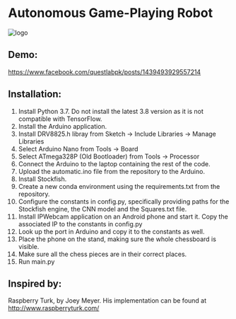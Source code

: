 # Autonomous Game-Playing Robot

<img src="https://imgur.com/a/trcJtWV" alt="logo" border="0">


## Demo:

https://www.facebook.com/questlabpk/posts/1439493929557214


## Installation:

1. Install Python 3.7. Do not install the latest 3.8 version as it is not compatible with TensorFlow. 
1. Install the Arduino application.
1. Install DRV8825.h libray from Sketch -> Include Libraries -> Manage Libraries
1. Select Arduino Nano from Tools -> Board
1. Select ATmega328P (Old Bootloader) from Tools -> Processor
1. Connect the Arduino to the laptop containing the rest of the code.
1. Upload the automatic.ino file from the repository to the Arduino.
1. Install Stockfish.
1. Create a new conda environment using the requirements.txt from the repository.
1. Configure the constants in config.py, specifically providing paths for the Stockfish engine, the CNN model and the Squares.txt file.
1. Install IPWebcam application on an Android phone and start it. Copy the associated IP to the constants in config.py
1. Look up the port in Arduino and copy it to the constants as well. 
1. Place the phone on the stand, making sure the whole chessboard is visible.
1. Make sure all the chess pieces are in their correct places.
1. Run main.py


## Inspired by:

Raspberry Turk, by Joey Meyer. His implementation can be found at http://www.raspberryturk.com/
